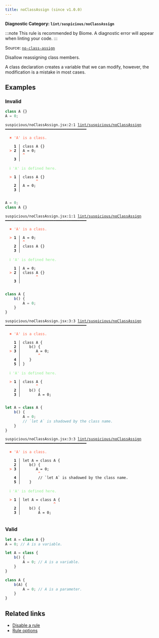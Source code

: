 ```yaml
---
title: noClassAssign (since v1.0.0)
---
```


**Diagnostic Category: `lint/suspicious/noClassAssign`**

:::note
This rule is recommended by Biome. A diagnostic error will appear when linting your code.
:::

Source: <a href="https://eslint.org/docs/latest/rules/no-class-assign" target="_blank"><code>no-class-assign</code></a>

Disallow reassigning class members.

A class declaration creates a variable that we can modify, however, the modification is a mistake in most cases.

## Examples

### Invalid

```jsx
class A {}
A = 0;
```

<pre class="language-text"><code class="language-text">suspicious/noClassAssign.jsx:2:1 <a href="https://biomejs.dev/linter/rules/no-class-assign">lint/suspicious/noClassAssign</a> ━━━━━━━━━━━━━━━━━━━━━━━━━━━━━━━━━━━━━

<strong><span style="color: Tomato;">  </span></strong><strong><span style="color: Tomato;">✖</span></strong> <span style="color: Tomato;">'A' is a class.</span>
  
    <strong>1 │ </strong>class A {}
<strong><span style="color: Tomato;">  </span></strong><strong><span style="color: Tomato;">&gt;</span></strong> <strong>2 │ </strong>A = 0;
   <strong>   │ </strong><strong><span style="color: Tomato;">^</span></strong>
    <strong>3 │ </strong>
  
<strong><span style="color: lightgreen;">  </span></strong><strong><span style="color: lightgreen;">ℹ</span></strong> <span style="color: lightgreen;">'A' is defined here.</span>
  
<strong><span style="color: Tomato;">  </span></strong><strong><span style="color: Tomato;">&gt;</span></strong> <strong>1 │ </strong>class A {}
   <strong>   │ </strong>      <strong><span style="color: Tomato;">^</span></strong>
    <strong>2 │ </strong>A = 0;
    <strong>3 │ </strong>
  
</code></pre>

```jsx
A = 0;
class A {}
```

<pre class="language-text"><code class="language-text">suspicious/noClassAssign.jsx:1:1 <a href="https://biomejs.dev/linter/rules/no-class-assign">lint/suspicious/noClassAssign</a> ━━━━━━━━━━━━━━━━━━━━━━━━━━━━━━━━━━━━━

<strong><span style="color: Tomato;">  </span></strong><strong><span style="color: Tomato;">✖</span></strong> <span style="color: Tomato;">'A' is a class.</span>
  
<strong><span style="color: Tomato;">  </span></strong><strong><span style="color: Tomato;">&gt;</span></strong> <strong>1 │ </strong>A = 0;
   <strong>   │ </strong><strong><span style="color: Tomato;">^</span></strong>
    <strong>2 │ </strong>class A {}
    <strong>3 │ </strong>
  
<strong><span style="color: lightgreen;">  </span></strong><strong><span style="color: lightgreen;">ℹ</span></strong> <span style="color: lightgreen;">'A' is defined here.</span>
  
    <strong>1 │ </strong>A = 0;
<strong><span style="color: Tomato;">  </span></strong><strong><span style="color: Tomato;">&gt;</span></strong> <strong>2 │ </strong>class A {}
   <strong>   │ </strong>      <strong><span style="color: Tomato;">^</span></strong>
    <strong>3 │ </strong>
  
</code></pre>

```jsx
class A {
	b() {
		A = 0;
	}
}
```

<pre class="language-text"><code class="language-text">suspicious/noClassAssign.jsx:3:3 <a href="https://biomejs.dev/linter/rules/no-class-assign">lint/suspicious/noClassAssign</a> ━━━━━━━━━━━━━━━━━━━━━━━━━━━━━━━━━━━━━

<strong><span style="color: Tomato;">  </span></strong><strong><span style="color: Tomato;">✖</span></strong> <span style="color: Tomato;">'A' is a class.</span>
  
    <strong>1 │ </strong>class A {
    <strong>2 │ </strong>	b() {
<strong><span style="color: Tomato;">  </span></strong><strong><span style="color: Tomato;">&gt;</span></strong> <strong>3 │ </strong>		A = 0;
   <strong>   │ </strong>		<strong><span style="color: Tomato;">^</span></strong>
    <strong>4 │ </strong>	}
    <strong>5 │ </strong>}
  
<strong><span style="color: lightgreen;">  </span></strong><strong><span style="color: lightgreen;">ℹ</span></strong> <span style="color: lightgreen;">'A' is defined here.</span>
  
<strong><span style="color: Tomato;">  </span></strong><strong><span style="color: Tomato;">&gt;</span></strong> <strong>1 │ </strong>class A {
   <strong>   │ </strong>      <strong><span style="color: Tomato;">^</span></strong>
    <strong>2 │ </strong>	b() {
    <strong>3 │ </strong>		A = 0;
  
</code></pre>

```jsx
let A = class A {
	b() {
		A = 0;
		// `let A` is shadowed by the class name.
	}
}
```

<pre class="language-text"><code class="language-text">suspicious/noClassAssign.jsx:3:3 <a href="https://biomejs.dev/linter/rules/no-class-assign">lint/suspicious/noClassAssign</a> ━━━━━━━━━━━━━━━━━━━━━━━━━━━━━━━━━━━━━

<strong><span style="color: Tomato;">  </span></strong><strong><span style="color: Tomato;">✖</span></strong> <span style="color: Tomato;">'A' is a class.</span>
  
    <strong>1 │ </strong>let A = class A {
    <strong>2 │ </strong>	b() {
<strong><span style="color: Tomato;">  </span></strong><strong><span style="color: Tomato;">&gt;</span></strong> <strong>3 │ </strong>		A = 0;
   <strong>   │ </strong>		<strong><span style="color: Tomato;">^</span></strong>
    <strong>4 │ </strong>		// `let A` is shadowed by the class name.
    <strong>5 │ </strong>	}
  
<strong><span style="color: lightgreen;">  </span></strong><strong><span style="color: lightgreen;">ℹ</span></strong> <span style="color: lightgreen;">'A' is defined here.</span>
  
<strong><span style="color: Tomato;">  </span></strong><strong><span style="color: Tomato;">&gt;</span></strong> <strong>1 │ </strong>let A = class A {
   <strong>   │ </strong>              <strong><span style="color: Tomato;">^</span></strong>
    <strong>2 │ </strong>	b() {
    <strong>3 │ </strong>		A = 0;
  
</code></pre>

### Valid

```jsx
let A = class A {}
A = 0; // A is a variable.
```

```jsx
let A = class {
    b() {
        A = 0; // A is a variable.
    }
}
```

```jsx
class A {
	b(A) {
		A = 0; // A is a parameter.
	}
}
```

## Related links

- [Disable a rule](/linter/#disable-a-lint-rule)
- [Rule options](/linter/#rule-options)
